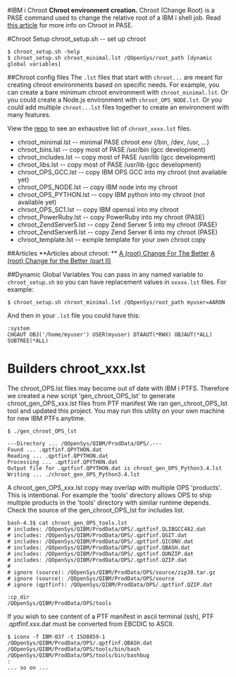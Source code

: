 #IBM i Chroot
**Chroot environment creation.** Chroot (Change Root) is a PASE command used to change the relative root of a IBM i shell job.  Read [this article](http://bit.ly/ibmsystemsmag-chroot) for more info on Chroot in PASE.

#Chroot Setup
chroot_setup.sh -- set up chroot
```
$ chroot_setup.sh -help
$ chroot_setup.sh chroot_minimal.lst /QOpenSys/root_path [dynamic global variables]

```
##Chroot config files
The `.lst` files that start with `chroot...` are meant for creating chroot environments based on specific needs.  For example, you can create a bare minimum chroot environment with `chroot_minimal.lst`.  Or you could create a Node.js environment with `chroot_OPS_NODE.lst`.  Or you could add multiple `chroot...lst` files together to create an environment with many features.

View the [repo](https://bitbucket.org/litmis/ibmichroot/src) to see an exhaustive list of `chroot_xxxx.lst` files.


- chroot_minimal.lst         -- minimal PASE chroot env (/bin, /dev, /usr, ...)
- chroot_bins.lst            -- copy most of PASE /usr/bin (gcc development)
- chroot_includes.lst        -- copy most of PASE /usr/lib (gcc development)
- chroot_libs.lst            -- copy most of PASE /usr/lib (gcc development)
- chroot_OPS_GCC.lst         -- copy IBM OPS GCC into my chroot (not available yet)
- chroot_OPS_NODE.lst        -- copy IBM node into my chroot
- chroot_OPS_PYTHON.lst      -- copy IBM python into my chroot (not available yet)
- chroot_OPS_SC1.lst         -- copy IBM openssl into my chroot
- chroot_PowerRuby.lst       -- copy PowerRuby into my chroot (PASE)
- chroot_ZendServer5.lst     -- copy Zend Server 5 into my chroot (PASE)
- chroot_ZendServer6.lst     -- copy Zend Server 6 into my chroot (PASE)
- chroot_template.lst        -- exmple template for your own chroot copy

##Articles
**Articles about chroot: **
[A (root) Change For The Better](http://bit.ly/ibmsystemsmag-chroot)
[A (root) Change for the Better (part II)](http://bit.ly/ism-chroot2)

##Dynamic Global Variables
You can pass in any named variable to `chroot_setup.sh` so you can have replacement values in `xxxxx.lst` files.  For example:

```
$ chroot_setup.sh chroot_minimal.lst /QOpenSys/root_path myuser=AARON
```
And then in your `.lst` file you could have this:
```
:system
CHGAUT OBJ('/home/myuser') USER(myuser) DTAAUT(*RWX) OBJAUT(*ALL) SUBTREE(*ALL)
```

# Builders chroot_xxx.lst
The chroot_OPS.lst files may become out of date with IBM i PTFS. 
Therefore we created a new script 'gen_chroot_OPS_lst' 
to generate chroot_gen_OPS_xxx.lst files from PTF manifest
We ran gen_chroot_OPS_lst tool and updated this project. 
You may run this utility on your own machine for new IBM PTFs anytime.
 
```
$ ./gen_chroot_OPS_lst 

---Directory ... /QOpenSys/QIBM/ProdData/OPS/.---
Found ... .qptfinf.QPYTHON.dat
Reading ... .qptfinf.QPYTHON.dat
Processing ... .qptfinf.QPYTHON.dat
Output file for .qptfinf.QPYTHON.dat is chroot_gen_OPS_Python3.4.lst
Writing ... ./chroot_gen_OPS_Python3.4.lst
```

A chroot_gen_OPS_xxx.lst copy may overlap with multiple OPS 'products'.
This is intentional. For example the 'tools' directory allows OPS to ship 
multiple products in the 'tools' directory with similar runtime depends.
Check the source of the gen_chroot_OPS_lst for includes list.
``` 
bash-4.3$ cat chroot_gen_OPS_tools.lst 
# includes: /QOpenSys/QIBM/ProdData/OPS/.qptfinf.QLIBGCC482.dat
# includes: /QOpenSys/QIBM/ProdData/OPS/.qptfinf.QGIT.dat
# includes: /QOpenSys/QIBM/ProdData/OPS/.qptfinf.QICONV.dat
# includes: /QOpenSys/QIBM/ProdData/OPS/.qptfinf.QBASH.dat
# includes: /QOpenSys/QIBM/ProdData/OPS/.qptfinf.QUNZIP.dat
# includes: /QOpenSys/QIBM/ProdData/OPS/.qptfinf.QZIP.dat
#
# ignore (source): /QOpenSys/QIBM/ProdData/OPS/source/zip30.tar.gz
# ignore (source): /QOpenSys/QIBM/ProdData/OPS/source
# ignore (qptfinf): /QOpenSys/QIBM/ProdData/OPS/.qptfinf.QZIP.dat

:cp_dir
/QOpenSys/QIBM/ProdData/OPS/tools

```

If you wish to see content of a PTF manifest in ascii terminal (ssh),
PTF .qptfinf.xxx.dat must be converted from EBCDIC to ASCII. 
```
$ iconv -f IBM-037 -t ISO8859-1 /QOpenSys/QIBM/ProdData/OPS/.qptfinf.QBASH.dat
/QOpenSys/QIBM/ProdData/OPS/tools/bin/bash
/QOpenSys/QIBM/ProdData/OPS/tools/bin/bashbug
:
... so on ...
```



